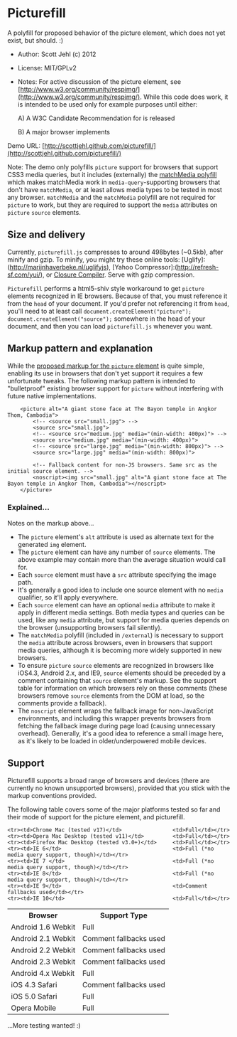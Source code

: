 # Picturefill

A polyfill for proposed behavior of the picture element, which does not yet exist, but should. :)

* Author: Scott Jehl (c) 2012
* License: MIT/GPLv2
* Notes: For active discussion of the picture element, see [http://www.w3.org/community/respimg/](http://www.w3.org/community/respimg/). While this code does work, it is intended to be used only for example purposes until either:

	A) A W3C Candidate Recommendation for <picture> is released
		
	B) A major browser implements <picture>

Demo URL: [http://scottjehl.github.com/picturefill/](http://scottjehl.github.com/picturefill/)

Note: The demo only polyfills `picture` support for browsers that support CSS3 media queries, but it includes (externally) the [matchMedia polyfill](https://github.com/paulirish/matchMedia.js/) which makes matchMedia work in `media-query`-supporting browsers that don't have `matchMedia`, or at least allows media types to be tested in most any browser. `matchMedia` and the `matchMedia` polyfill are not required for `picture` to work, but they are required to support the `media` attributes on `picture` `source` elements.

## Size and delivery

Currently, `picturefill.js` compresses to around 498bytes (~0.5kb), after minify and gzip. To minify, you might try these online tools: [Uglify]:(http://marijnhaverbeke.nl/uglifyjs), [Yahoo Compressor]:(http://refresh-sf.com/yui/), or [Closure Compiler](http://closure-compiler.appspot.com/home). Serve with gzip compression.

`Picturefill` performs a html5-shiv style workaround to get `picture` elements recognized in IE browsers. Because of that, you must reference it from the `head` of your document. If you'd prefer not referencing it from `head`, you'll need to at least call `document.createElement("picture"); document.createElement("source");` somewhere in the head of your document, and then you can load `picturefill.js` whenever you want.

## Markup pattern and explanation

While the [proposed markup for the `picture` element](http://www.w3.org/community/respimg/) is quite simple, enabling its use in browsers that don't yet support it requires a few unfortunate tweaks. The following markup pattern is intended to "bulletproof" existing browser support for `picture` without interfering with future native implementations.

		<picture alt="A giant stone face at The Bayon temple in Angkor Thom, Cambodia">
			<!-- <source src="small.jpg"> -->
			<source src="small.jpg">
			<!-- <source src="medium.jpg" media="(min-width: 400px)"> -->
			<source src="medium.jpg" media="(min-width: 400px)">
			<!-- <source src="large.jpg" media="(min-width: 800px)"> -->
			<source src="large.jpg" media="(min-width: 800px)">
			
			<!-- Fallback content for non-JS browsers. Same src as the initial source element. -->
			<noscript><img src="small.jpg" alt="A giant stone face at The Bayon temple in Angkor Thom, Cambodia"></noscript>
		</picture>

### Explained...

Notes on the markup above...

* The `picture` element's `alt` attribute is used as alternate text for the generated `img` element.
* The `picture` element can have any number of `source` elements. The above example may contain more than the average situation would call for.
* Each `source` element must have a `src` attribute specifying the image path. 
* It's generally a good idea to include one source element with no `media` qualifier, so it'll apply everywhere.
* Each `source` element can have an optional `media` attribute to make it apply in different media settings. Both media types and queries can be used, like any `media` attribute, but support for media queries depends on the browser (unsupporting browsers fail silently).
* The `matchMedia` polyfill (included in `/external`) is necessary to support the `media` attribute across browsers, even in browsers that support media queries, although it is becoming more widely supported in new browsers.
* To ensure `picture` `source` elements are recognized in browsers like iOS4.3, Android 2.x, and IE9, `source` elements should be preceded by a comment containing that `source` element's markup. See the support table for information on which browsers rely on these comments (these browsers remove `source` elements from the DOM at load, so the comments provide a fallback).
* The `noscript` element wraps the fallback image for non-JavaScript environments, and including this wrapper prevents browsers from fetching the fallback image during page load (causing unnecessary overhead). Generally, it's a good idea to reference a small image here, as it's likely to be loaded in older/underpowered mobile devices.


## Support

Picturefill supports a broad range of browsers and devices (there are currently no known unsupported browsers), provided that you stick with the markup conventions provided.

The following table covers some of the major platforms tested so far and their mode of support for the picture element, and picturefill.

<table>
	<tr><th>Browser</th>								<th>Support Type</th></tr>
	<tr><td>Android 1.6 Webkit</td>						<td>Full</td></tr>
	<tr><td>Android 2.1 Webkit</td>						<td>Comment fallbacks used</td></tr>
	<tr><td>Android 2.2 Webkit</td>						<td>Comment fallbacks used</td></tr>
	<tr><td>Android 2.3 Webkit</td>						<td>Comment fallbacks used</td></tr>
	<tr><td>Android 4.x Webkit</td>						<td>Full</td></tr>
	<tr><td>iOS 4.3 Safari</td>							<td>Comment fallbacks used</td></tr>
	<tr><td>iOS 5.0 Safari</td>							<td>Full</td></tr>
	<tr><td>Opera Mobile</td>							<td>Full</td></tr>
	
	<tr><td>Chrome Mac (tested v17)</td>				<td>Full</td></tr>
	<tr><td>Opera Mac Desktop (tested v11)</td>			<td>Full</td></tr>
	<tr><td>Firefox Mac Desktop (tested v3.0+)</td>		<td>Full</td></tr>
	<tr><td>IE 6</td>									<td>Full (*no media query support, though)</td></tr>
	<tr><td>IE 7 </td>									<td>Full (*no media query support, though)</td></tr>
	<tr><td>IE 8</td>									<td>Full (*no media query support, though)</td></tr>
	<tr><td>IE 9</td>									<td>Comment fallbacks used</td></tr>
	<tr><td>IE 10</td>									<td>Full</td></tr>
</tbody>
</table>

...More testing wanted! :)